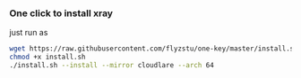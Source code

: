 ### One click to install xray

just run as 

```bash
wget https://raw.githubusercontent.com/flyzstu/one-key/master/install.sh 
chmod +x install.sh
./install.sh --install --mirror cloudlare --arch 64
```
